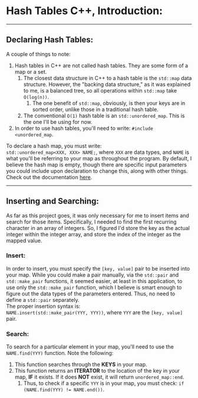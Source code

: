 # Hash Tables C++, Introduction:

---

## Declaring Hash Tables:
A couple of things to note:
1. Hash tables in C++ are not called hash tables. They are some form of a map or a set.
   1. The closest data structure in C++ to a hash table is the `std::map` data structure. However, the "backing data structure," as it was explained to me, is a balanced tree, so all operations within `std::map` take `O(log(n))`.
      1. The one benefit of `std::map`, obviously, is then your keys are in sorted order, unlike those in a traditional hash table.
   2. The conventional `O(1)` hash table is an `std::unordered_map`. This is the one I'll be using for now.
2. In order to use hash tables, you'll need to write:
`#include <unordered_map`.

To declare a hash map, you must write:<br>
`std::unordered_map<XXX, XXX> NAME;`, where `XXX` are data types, and `NAME` is what you'll be referring to your map as throughout the program. By default, I believe the hash map is empty, though there are specific input parameters you could include upon declaration to change this, along with other things. Check out the documentation [here](https://www.cplusplus.com/reference/unordered_map/unordered_map/).

---

## Inserting and Searching:
As far as this project goes, it was only necessary for me to insert items and search for those items. Specifically, I needed to find the first recurring character in an array of integers. So, I figured I'd store the key as the actual integer within the integer array, and store the index of the integer as the mapped value.
<br>
### Insert:
In order to insert, you must specify the `[key, value]` pair to be inserted into your map. While you could make a pair manually, via the `std::pair` and `std::make_pair` functions, it seemed easier, at least in this application, to use only the `std::make_pair` function, which I believe is smart enough to figure out the data types of the parameters entered. Thus, no need to define a `std::pair` separately.<br>
The proper insertion syntax is:<br>
`NAME.insert(std::make_pair(YYY, YYY))`, where `YYY` are the `[key, value]` pair.
<br>
### Search:
To search for a particular element in your map, you'll need to use the `NAME.find(YYY)` function. Note the following:
1. This function searches through the **KEYS** in your map.
2. This function returns an **ITERATOR** to the location of the key in your map, **IF** it exists. If it does **NOT** exist, it will return `unordered_map::end`.
   1. Thus, to check if a specific `YYY` is in your map, you must check:
`if (NAME.find(YYY) != NAME.end())`.